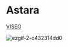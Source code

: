 # Astara
 


[VISEO](https://user-images.githubusercontent.com/57218551/220177550-505591c2-88c5-4171-a875-dfad4a2ab5f6.mp4)

![ezgif-2-c432314dd0](https://user-images.githubusercontent.com/57218551/220180240-4a8e9f2e-8f95-46f9-8fb4-54d62bde9563.gif)
